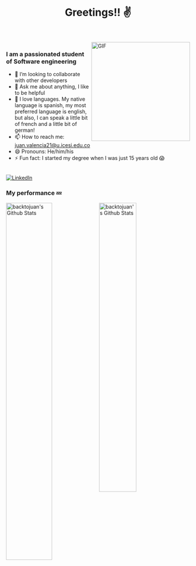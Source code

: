 <p>
  <h1 align="center"><b>Greetings!! ✌️ </b></h1>
</p>
  
<br>
<br>
<img align="right" height="270px" alt="GIF" src="https://qph.fs.quoracdn.net/main-qimg-7c320dcc3d2b2cc3f755aa0078a8c38f" />

### I am a passionated student of Software engineering
- 👯 I’m looking to collaborate with other developers 
- 💬 Ask me about anything, I like to be helpful
- 👅 I love languages. My native language is spanish, my most preferred language is english, but also, I can speak a little bit of french and a little bit of german!
- 📫 How to reach me: juan.valencia21@u.icesi.edu.co
- 😄 Pronouns: He/him/his
- ⚡ Fun fact: I started my degree when I was just 15 years old 😱

<br>
<a href="https://www.linkedin.com/in/juanjos%C3%A9valenciajaramillo///"><img src="https://img.shields.io/badge/linkedin-%230077B5.svg?&style=for-the-badge&logo=linkedin&logoColor=white" alt="LinkedIn" /></a>&nbsp;

### My performance 💤
<img align="left" src="https://github-readme-stats.vercel.app/api?username=backtojuan&theme=buefy&show_icons=true" alt="backtojuan's Github Stats" width="50%">
<img align="left" src="https://github-readme-stats.vercel.app/api/top-langs/?username=backtojuan&layout=compact" alt="backtojuan's Github Stats" width="45%">
